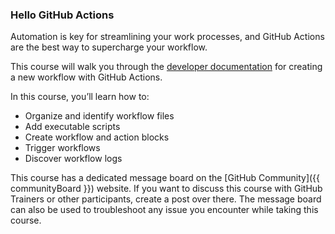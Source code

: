 ### Hello GitHub Actions

Automation is key for streamlining your work processes, and GitHub Actions are the best way to supercharge your workflow.

This course will walk you through the [developer documentation](https://developer.github.com/actions/creating-workflows/creating-a-new-workflow/) for creating a new workflow with GitHub Actions. 

In this course, you’ll learn how to:

- Organize and identify workflow files
- Add executable scripts
- Create workflow and action blocks
- Trigger workflows
- Discover workflow logs

This course has a dedicated message board on the [GitHub Community]({{ communityBoard }}) website. If you want to discuss this course with GitHub Trainers or other participants, create a post over there. The message board can also be used to troubleshoot any issue you encounter while taking this course.
